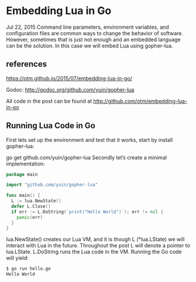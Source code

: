# Embedding Lua in Go

Jul 22, 2015
Command line parameters, environment variables, and configuration files are common ways to change the behavior of software. However, sometimes that is just not enough and an embedded language can be the solution. In this case we will embed Lua using gopher-lua.

## references

https://otm.github.io/2015/07/embedding-lua-in-go/

Godoc: http://godoc.org/github.com/yuin/gopher-lua

All code in the post can be found at http://github.com/otm/embedding-lua-in-go

## Running Lua Code in Go

First lets set up the environment and test that it works, start by install gopher-lua:

go get github.com/yuin/gopher-lua
Secondly let’s create a minimal implementation:

```go
package main

import "github.com/yuin/gopher-lua"

func main() {
  L := lua.NewState()
  defer L.Close()
  if err := L.DoString(`print("Hello World")`); err != nil {
    panic(err)
  }
}
```

lua.NewState() creates our Lua VM, and it is though L (*lua.LState) we will interact with Lua in the future. Throughout the post L will denote a pointer to lua.LState. L.DoString runs the Lua code in the VM. Running the Go code will yield:

```bash
$ go run hello.go
Hello World
```